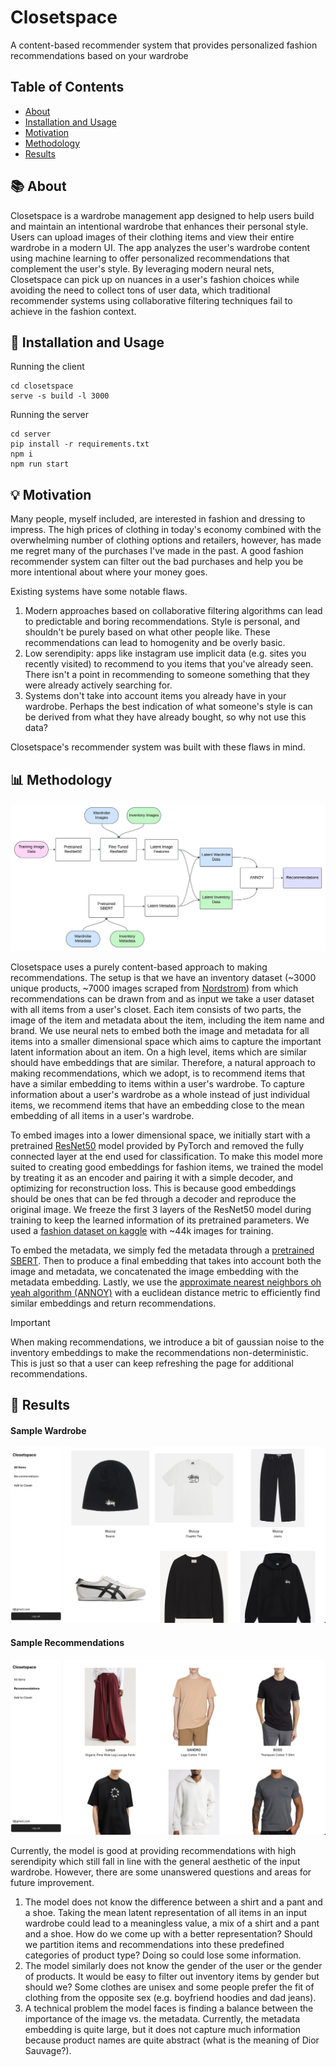 # Closetspace

A content-based recommender system that provides personalized fashion recommendations based on your wardrobe 

## Table of Contents

- [About](#About)
- [Installation and Usage](#Installation-and-Usage)
- [Motivation](#Motivation)
- [Methodology](#Methodology)
- [Results](#Results)

## 📚 About
Closetspace is a wardrobe management app designed to help users build and maintain an intentional wardrobe that enhances their personal style. Users can upload images of their clothing items and view their entire wardrobe in a modern UI. The app analyzes the user's wardrobe content using machine learning to offer personalized recommendations that complement the user's style. By leveraging modern neural nets, Closetspace can pick up on nuances in a user's fashion choices while avoiding the need to collect tons of user data, which traditional recommender systems using collaborative filtering techniques fail to achieve in the fashion context. 

## 📝 Installation and Usage

Running the client
```console
cd closetspace
serve -s build -l 3000
```


Running the server
```console
cd server
pip install -r requirements.txt
npm i
npm run start
```

## 💡 Motivation
Many people, myself included, are interested in fashion and dressing to impress. The high prices of clothing in today's economy combined with the overwhelming number of clothing options and retailers, however, has made me regret many of the purchases I've made in the past. A good fashion recommender system can filter out the bad purchases and help you be more intentional about where your money goes. 


Existing systems have some notable flaws. 
1. Modern approaches based on collaborative filtering algorithms can lead to predictable and boring recommendations. Style is personal, and shouldn't be purely based on what other people like. These recommendations can lead to homogenity and be overly basic.
2. Low serendipity: apps like instagram use implicit data (e.g. sites you recently visited) to recommend to you items that you've already seen. There isn't a point in recommending to someone something that they were already actively searching for.
3. Systems don't take into account items you already have in your wardrobe. Perhaps the best indication of what someone's style is can be derived from what they have already bought, so why not use this data?


Closetspace's recommender system was built with these flaws in mind.

## 📊 Methodology
![Block Diagram](images/block_diagram.jpeg)


Closetspace uses a purely content-based approach to making recommendations. The setup is that we have an inventory dataset (~3000 unique products, ~7000 images scraped from [Nordstrom](https://www.nordstrom.com/)) from which recommendations can be drawn from and as input we take a user dataset with all items from a user's closet. Each item consists of two parts, the image of the item and metadata about the item, including the item name and brand. We use neural nets to embed both the image and metadata for all items into a smaller dimensional space which aims to capture the important latent information about an item. On a high level, items which are similar should have embeddings that are similar. Therefore, a natural approach to making recommendations, which we adopt, is to recommend items that have a similar embedding to items within a user's wardrobe. To capture information about a user's wardrobe as a whole instead of just individual items, we recommend items that have an embedding close to the mean embedding of all items in a user's wardrobe. 


To embed images into a lower dimensional space, we initially start with a pretrained [ResNet50](https://arxiv.org/pdf/1512.03385) model provided by PyTorch and removed the fully connected layer at the end used for classification. To make this model more suited to creating good embeddings for fashion items, we trained the model by treating it as an encoder and pairing it with a simple decoder, and optimizing for reconstruction loss. This is because good embeddings should be ones that can be fed through a decoder and reproduce the original image. We freeze the first 3 layers of the ResNet50 model during training to keep the learned information of its pretrained parameters. We used a [fashion dataset on kaggle](https://www.kaggle.com/datasets/paramaggarwal/fashion-product-images-dataset) with ~44k images for training. 


To embed the metadata, we simply fed the metadata through a [pretrained SBERT](https://huggingface.co/sentence-transformers/all-MiniLM-L6-v2). Then to produce a final embedding that takes into account both the image and metadata, we concatenated the image embedding with the metadata embedding. Lastly, we use the [approximate nearest neighbors oh yeah algorithm (ANNOY)](https://sds-aau.github.io/M3Port19/portfolio/ann/) with a euclidean distance metric to efficiently find similar embeddings and return recommendations.

> [!IMPORTANT]
> When making recommendations, we introduce a bit of gaussian noise to the inventory embeddings to make the recommendations non-deterministic. This is just so that a user can keep refreshing the page for additional recommendations.

## 🎯 Results

#### Sample Wardrobe
![Sample Wardrobe](images/sample_wardrobe.jpg)

#### Sample Recommendations
![Sample Recommendations](images/sample_recommendations.jpg)


Currently, the model is good at providing recommendations with high serendipity which still fall in line with the general aesthetic of the input wardrobe. However, there are some unanswered questions and areas for future improvement.
1. The model does not know the difference between a shirt and a pant and a shoe. Taking the mean latent representation of all items in an input wardrobe could lead to a meaningless value, a mix of a shirt and a pant and a shoe. How do we come up with a better representation? Should we partition items and recommendations into these predefined categories of product type? Doing so could lose some information.
2. The model similarly does not know the gender of the user or the gender of products. It would be easy to filter out inventory items by gender but should we? Some clothes are unisex and some people prefer the fit of clothing from the opposite sex (e.g. boyfriend hoodies and dad jeans).
3. A technical problem the model faces is finding a balance between the importance of the image vs. the metadata. Currently, the metadata embedding is quite large, but it does not capture much information because product names are quite abstract (what is the meaning of Dior Sauvage?).
